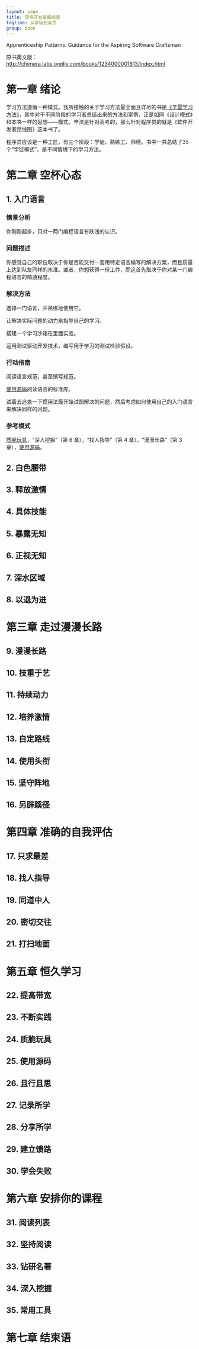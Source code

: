 ```yaml
---
layout: page
title: 软件开发者路线图
tagline: 从学徒到高手
group: book
---
```


Apprenticeship Patterns: Guidance for the Aspiring Software Craftsman

原书英文版：<http://chimera.labs.oreilly.com/books/1234000001813/index.html>

# 第一章 绪论

学习方法遵循一种模式。我所接触的关于学习方法最全面且详尽的书是[《辛雷学习方法》](http://www.learnmethod.com)，其中对于不同阶段的学习者总结出来的方法和案例，正是如同《设计模式》和本书一样的思想——模式。辛法是针对高考的，那么针对程序员的就是《软件开发者路线图》这本书了。

程序员应该是一种工匠，有三个阶段：学徒、熟练工、师傅。书中一共总结了35个“学徒模式”，是不同情境下的学习方法。

# 第二章 空杯心态

## 1. <a id="your_first_language">入门语言</a>

### 情景分析

你刚刚起步，只对一两门编程语言有肤浅的认识。

### 问题描述

你感觉自己的职位取决于你是否能交付一套用特定语言编写的解决方案，而且质量上达到队友同样的水准。或者，你想获得一份工作，而这首先取决于你对某一门编程语言的精通程度。

### 解决方法

选择一门语言，并熟练地使用它。

让解决实际问题的动力来指导自己的学习。

搭建一个学习沙箱在里面实验。

运用测试驱动开发技术，编写用于学习的测试检验假设。

### 行动指南

阅读语言规范，甚至撰写规范。

[使用源码](#use_the_source)阅读语言的标准库。

试着去追查一下惯用法最开始试图解决的问题，然后考虑如何使用自己的入门语言来解决同样的问题。

### 参考模式

[质脆玩具](#breakable_toys)，“深入挖掘”（第 6 章），“找人指导”（第 4 章），“漫漫长路”（第 3 章），[使用源码](#use_the_source)。

## 2. 白色腰带

## 3. 释放激情

## 4. 具体技能

## 5. 暴露无知

## 6. 正视无知

## 7. 深水区域

## 8. 以退为进

# 第三章 走过漫漫长路

## 9. 漫漫长路

## 10. 技重于艺

## 11. 持续动力

## 12. 培养激情

## 13. 自定路线

## 14. 使用头衔

## 15. 坚守阵地

## 16. 另辟蹊径

# 第四章 准确的自我评估

## 17. 只求最差

## 18. 找人指导

## 19. 同道中人

## 20. 密切交往

## 21. 打扫地面

# 第五章 恒久学习

## 22. 提高带宽

## 23. 不断实践

## 24. <a id="breakable_toys">质脆玩具</a>

## 25. <a id="use_the_source">使用源码</a>

## 26. 且行且思

## 27. 记录所学

## 28. 分享所学

## 29. 建立馈路

## 30. 学会失败

# 第六章 安排你的课程

## 31. 阅读列表

## 32. 坚持阅读

## 33. 钻研名著

## 34. 深入挖掘

## 35. 常用工具

# 第七章 结束语
